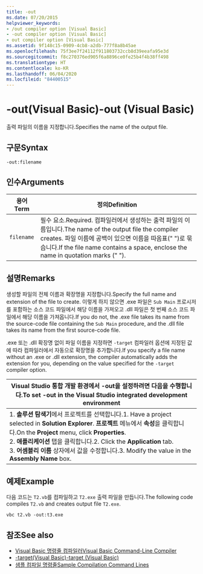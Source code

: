```yaml
---
title: -out
ms.date: 07/20/2015
helpviewer_keywords:
- /out compiler option [Visual Basic]
- -out compiler option [Visual Basic]
- out compiler option [Visual Basic]
ms.assetid: 9f148c15-0909-4cb8-a2db-777f8a8b45ae
ms.openlocfilehash: 75f3ee7f24112f911803732ccb8d39eeafa95e3d
ms.sourcegitcommit: f8c270376ed905f6a8896ce0fe25b4f4b38ff498
ms.translationtype: HT
ms.contentlocale: ko-KR
ms.lasthandoff: 06/04/2020
ms.locfileid: "84400515"
---
```

# <a name="-out-visual-basic"></a><span data-ttu-id="eed36-102">-out(Visual Basic)</span><span class="sxs-lookup"><span data-stu-id="eed36-102">-out (Visual Basic)</span></span>
<span data-ttu-id="eed36-103">출력 파일의 이름을 지정합니다.</span><span class="sxs-lookup"><span data-stu-id="eed36-103">Specifies the name of the output file.</span></span>  
  
## <a name="syntax"></a><span data-ttu-id="eed36-104">구문</span><span class="sxs-lookup"><span data-stu-id="eed36-104">Syntax</span></span>  
  
```console  
-out:filename  
```  
  
## <a name="arguments"></a><span data-ttu-id="eed36-105">인수</span><span class="sxs-lookup"><span data-stu-id="eed36-105">Arguments</span></span>  
  
|<span data-ttu-id="eed36-106">용어</span><span class="sxs-lookup"><span data-stu-id="eed36-106">Term</span></span>|<span data-ttu-id="eed36-107">정의</span><span class="sxs-lookup"><span data-stu-id="eed36-107">Definition</span></span>|  
|---|---|  
|`filename`|<span data-ttu-id="eed36-108">필수 요소.</span><span class="sxs-lookup"><span data-stu-id="eed36-108">Required.</span></span> <span data-ttu-id="eed36-109">컴파일러에서 생성하는 출력 파일의 이름입니다.</span><span class="sxs-lookup"><span data-stu-id="eed36-109">The name of the output file the compiler creates.</span></span> <span data-ttu-id="eed36-110">파일 이름에 공백이 있으면 이름을 따옴표(" ")로 묶습니다.</span><span class="sxs-lookup"><span data-stu-id="eed36-110">If the file name contains a space, enclose the name in quotation marks (" ").</span></span>|  
  
## <a name="remarks"></a><span data-ttu-id="eed36-111">설명</span><span class="sxs-lookup"><span data-stu-id="eed36-111">Remarks</span></span>  
 <span data-ttu-id="eed36-112">생성할 파일의 전체 이름과 확장명을 지정합니다.</span><span class="sxs-lookup"><span data-stu-id="eed36-112">Specify the full name and extension of the file to create.</span></span> <span data-ttu-id="eed36-113">이렇게 하지 않으면 .exe 파일은 `Sub Main` 프로시저를 포함하는 소스 코드 파일에서 해당 이름을 가져오고 .dll 파일은 첫 번째 소스 코드 파일에서 해당 이름을 가져옵니다.</span><span class="sxs-lookup"><span data-stu-id="eed36-113">If you do not, the .exe file takes its name from the source-code file containing the `Sub Main` procedure, and the .dll file takes its name from the first source-code file.</span></span>  
  
 <span data-ttu-id="eed36-114">.exe 또는 .dll 확장명 없이 파일 이름을 지정하면 `-target` 컴파일러 옵션에 지정된 값에 따라 컴파일러에서 자동으로 확장명을 추가합니다.</span><span class="sxs-lookup"><span data-stu-id="eed36-114">If you specify a file name without an .exe or .dll extension, the compiler automatically adds the extension for you, depending on the value specified for the `-target` compiler option.</span></span>  
  
|<span data-ttu-id="eed36-115">Visual Studio 통합 개발 환경에서 -out을 설정하려면 다음을 수행합니다.</span><span class="sxs-lookup"><span data-stu-id="eed36-115">To set -out in the Visual Studio integrated development environment</span></span>|  
|---|  
|<span data-ttu-id="eed36-116">1.  **솔루션 탐색기**에서 프로젝트를 선택합니다.</span><span class="sxs-lookup"><span data-stu-id="eed36-116">1.  Have a project selected in **Solution Explorer**.</span></span> <span data-ttu-id="eed36-117">**프로젝트** 메뉴에서 **속성**을 클릭합니다.</span><span class="sxs-lookup"><span data-stu-id="eed36-117">On the **Project** menu, click **Properties**.</span></span> <br /><span data-ttu-id="eed36-118">2.  **애플리케이션** 탭을 클릭합니다.</span><span class="sxs-lookup"><span data-stu-id="eed36-118">2.  Click the **Application** tab.</span></span><br /><span data-ttu-id="eed36-119">3.  **어셈블리 이름** 상자에서 값을 수정합니다.</span><span class="sxs-lookup"><span data-stu-id="eed36-119">3.  Modify the value in the **Assembly Name** box.</span></span>|  
  
## <a name="example"></a><span data-ttu-id="eed36-120">예제</span><span class="sxs-lookup"><span data-stu-id="eed36-120">Example</span></span>  
 <span data-ttu-id="eed36-121">다음 코드는 `T2.vb`를 컴파일하고 `T2.exe` 출력 파일을 만듭니다.</span><span class="sxs-lookup"><span data-stu-id="eed36-121">The following code compiles `T2.vb` and creates output file `T2.exe`.</span></span>  
  
```console
vbc t2.vb -out:t3.exe  
```  
  
## <a name="see-also"></a><span data-ttu-id="eed36-122">참조</span><span class="sxs-lookup"><span data-stu-id="eed36-122">See also</span></span>

- [<span data-ttu-id="eed36-123">Visual Basic 명령줄 컴파일러</span><span class="sxs-lookup"><span data-stu-id="eed36-123">Visual Basic Command-Line Compiler</span></span>](index.md)
- [<span data-ttu-id="eed36-124">-target(Visual Basic)</span><span class="sxs-lookup"><span data-stu-id="eed36-124">-target (Visual Basic)</span></span>](target.md)
- [<span data-ttu-id="eed36-125">샘플 컴파일 명령줄</span><span class="sxs-lookup"><span data-stu-id="eed36-125">Sample Compilation Command Lines</span></span>](sample-compilation-command-lines.md)
